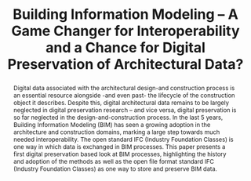 ---
abstract: "Digital data associated with the architectural design-and construction
  process is an essential resource alongside -and even past- the lifecycle of the
  construction object it describes. Despite this, digital architectural data remains
  to be largely neglected in digital preservation research – and vice versa, digital
  preservation is so far neglected in the design-and-construction process. In the
  last 5 years, Building Information Modeling (BIM) has seen a growing adoption in
  the architecture and construction domains, marking a large step towards much needed
  interoperability. The open standard IFC (Industry Foundation Classes) is one way
  in which data is exchanged in BIM processes. This paper presents a first digital
  preservation based look at BIM processes, highlighting the history and adoption
  of the methods as well as the open file format standard IFC (Industry Foundation
  Classes) as one way to store and preserve BIM data. \n "
creators:
- Lindlar, Michelle
date: null
document_url: https://services.phaidra.univie.ac.at/api/object/o:378117/download
grand_parent: iPRES
institutions: []
keywords:
- architectural 3d data
- building information modeling
- 3d preservation
- ifc
landing_page_url: https://phaidra.univie.ac.at/o:378117
language: eng
layout: publication
license: CC BY-NC-SA 3.0 AT
notes_url: null
parent: iPRES 2014
presentation_url: null
publication_type: paper
size: 242155
source_name: iPRES
title: Building Information Modeling – A Game Changer for Interoperability and a Chance
  for Digital Preservation of Architectural Data?
year: 2014
---